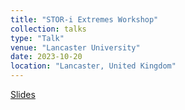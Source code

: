 ```yaml
---
title: "STOR-i Extremes Workshop"
collection: talks
type: "Talk"
venue: "Lancaster University"
date: 2023-10-20
location: "Lancaster, United Kingdom"
---
```


[Slides](/files/STEW.pdf)
